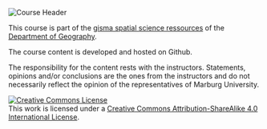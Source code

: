![Course Header](https://gisma-courses.github.io/gi-modules///assets/images/face-sp.jpg "Image source: C.Reudenbach ")



This course is part of the [gisma spatial science ressources](https://gisma-courses.github.io/gc/) of the [Department of Geography](https://www.uni-marburg.de/fb19).

The course content is developed and hosted on Github. 

The responsibility for the content rests with the instructors. Statements, opinions and/or conclusions are the ones from the instructors and do not necessarily reflect the opinion of the representatives of Marburg University.  

<a rel="license" href="http://creativecommons.org/licenses/by-sa/4.0/"><img alt="Creative Commons License" style="border-width:0" src="https://i.creativecommons.org/l/by-sa/4.0/88x31.png" /></a><br />This work is licensed under a <a rel="license" href="http://creativecommons.org/licenses/by-sa/4.0/">Creative Commons Attribution-ShareAlike 4.0 International License</a>.


